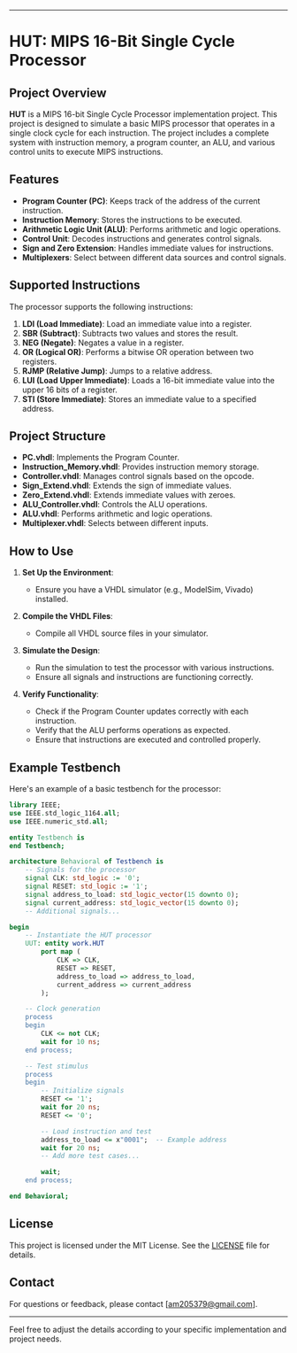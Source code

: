 
---

# HUT: MIPS 16-Bit Single Cycle Processor

## Project Overview

**HUT** is a MIPS 16-bit Single Cycle Processor implementation project. This project is designed to simulate a basic MIPS processor that operates in a single clock cycle for each instruction. The project includes a complete system with instruction memory, a program counter, an ALU, and various control units to execute MIPS instructions.

## Features

- **Program Counter (PC)**: Keeps track of the address of the current instruction.
- **Instruction Memory**: Stores the instructions to be executed.
- **Arithmetic Logic Unit (ALU)**: Performs arithmetic and logic operations.
- **Control Unit**: Decodes instructions and generates control signals.
- **Sign and Zero Extension**: Handles immediate values for instructions.
- **Multiplexers**: Select between different data sources and control signals.

## Supported Instructions

The processor supports the following instructions:

1. **LDI (Load Immediate)**: Load an immediate value into a register.
2. **SBR (Subtract)**: Subtracts two values and stores the result.
3. **NEG (Negate)**: Negates a value in a register.
4. **OR (Logical OR)**: Performs a bitwise OR operation between two registers.
5. **RJMP (Relative Jump)**: Jumps to a relative address.
6. **LUI (Load Upper Immediate)**: Loads a 16-bit immediate value into the upper 16 bits of a register.
7. **STI (Store Immediate)**: Stores an immediate value to a specified address.

## Project Structure

- **PC.vhdl**: Implements the Program Counter.
- **Instruction_Memory.vhdl**: Provides instruction memory storage.
- **Controller.vhdl**: Manages control signals based on the opcode.
- **Sign_Extend.vhdl**: Extends the sign of immediate values.
- **Zero_Extend.vhdl**: Extends immediate values with zeroes.
- **ALU_Controller.vhdl**: Controls the ALU operations.
- **ALU.vhdl**: Performs arithmetic and logic operations.
- **Multiplexer.vhdl**: Selects between different inputs.

## How to Use

1. **Set Up the Environment**:

   - Ensure you have a VHDL simulator (e.g., ModelSim, Vivado) installed.
2. **Compile the VHDL Files**:

   - Compile all VHDL source files in your simulator.
3. **Simulate the Design**:

   - Run the simulation to test the processor with various instructions.
   - Ensure all signals and instructions are functioning correctly.
4. **Verify Functionality**:

   - Check if the Program Counter updates correctly with each instruction.
   - Verify that the ALU performs operations as expected.
   - Ensure that instructions are executed and controlled properly.

## Example Testbench

Here's an example of a basic testbench for the processor:

```vhdl
library IEEE;
use IEEE.std_logic_1164.all;
use IEEE.numeric_std.all;

entity Testbench is
end Testbench;

architecture Behavioral of Testbench is
    -- Signals for the processor
    signal CLK: std_logic := '0';
    signal RESET: std_logic := '1';
    signal address_to_load: std_logic_vector(15 downto 0);
    signal current_address: std_logic_vector(15 downto 0);
    -- Additional signals...

begin
    -- Instantiate the HUT processor
    UUT: entity work.HUT
        port map (
            CLK => CLK,
            RESET => RESET,
            address_to_load => address_to_load,
            current_address => current_address
        );

    -- Clock generation
    process
    begin
        CLK <= not CLK;
        wait for 10 ns;
    end process;

    -- Test stimulus
    process
    begin
        -- Initialize signals
        RESET <= '1';
        wait for 20 ns;
        RESET <= '0';

        -- Load instruction and test
        address_to_load <= x"0001";  -- Example address
        wait for 20 ns;
        -- Add more test cases...

        wait;
    end process;

end Behavioral;
```

## License

This project is licensed under the MIT License. See the [LICENSE](LICENSE) file for details.

## Contact

For questions or feedback, please contact [am205379@gmail.com].

---

Feel free to adjust the details according to your specific implementation and project needs.
